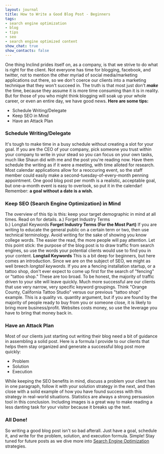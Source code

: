 ```yaml
---
layout: journal
title: How to Write a Good Blog Post - Beginners
tags: 
- search engine optimization
- blog
- tips
- seo
- search engine optimized content
show_chat: true
show_contacts: false
---
```


One thing Inclind prides itself on, as a company, is that we strive to do what is right for the client. Not everyone has time for blogging, facebook, and twitter, not to mention the other myriad of social media/marketing applications out there, so we don&#39;t coerce our clients into a marketing technique that they won&#39;t succeed in. The truth is that most just don&#39;t <em><strong>make</strong></em> the time, because they assume it is more time consuming than it is in reality. But for those of you who might think blogging will soak up your whole career, or even an entire day, we have good news. <strong>Here are some tips:</strong> <ul> <li> Schedule Writing/Delegate</li> <li> Keep SEO in Mind</li> <li> Have an Attack Plan</li></ul><h3> Schedule Writing/Delegate</h3> It&#39;s tough to make time in a busy schedule without creating a slot for your goal. If you are the CEO of your company, pick someone you trust within your company to write in your stead so you can focus on your own tasks, much like Shaun did with me and the post you&#39;re reading now. Have them schedule the writing as if it were a meeting, with time alloted for research. Most calendar applications allow for a reoccuring event, so the staff member could easily make a second-tuesday-of-every-month penning appointment. One good blog post per month is a realistic, acceptable goal, but one-a-month event is easy to overlook, so put it in the calendar! Remember: <strong>a goal without a date is a wish</strong>. <h3> Keep SEO (Search Engine Optimization) in Mind</h3> The overview of this tip is this: keep your target demographic in mind at all times. Read on for details. a.) Forget Industry Terms<br /> b.) Longtail Keywords <strong>Forget Industry Terms (For the Most Part)</strong> If you are writing to educate the general public on a certain term or two, then use technical terminology. Avoid writing for the sake of showing you know college words. The easier the read, the more people will pay attention. Let this point stick: the purpose of the blog post is to draw traffic from search engines, so use the words your potential clients would use to find you in your content. <strong>Longtail Keywords</strong> This is a bit deep for beginners, but here comes an introduction. Since we are on the subject of SEO, we might as well breech <em>longtail keywords</em>. If you are a fencing installation startup, or a tattoo shop, don&#39;t ever expect to come up first for the search of &quot;fencing&quot; or &quot;tattoo shop.&quot; These are too broad. To be honest, the majority of traffic driven to your site will leave quickly. Much more successful are our clients that use very narrow, very specific keyword groupings. Think &quot;Orange County, California Tattoo Studio&quot; versus our previous &quot;tattoo shop&quot; example. This is a quality vs. quantity argument, but if you are found by the majority of people ready to buy from you or someone close, it is likely to bring more business/profit. Websites costs money, so use the leverage you have to bring that money back in. <h3> Have an Attack Plan</h3> Most of our clients just starting out writing their blog need a bit of guidance in assembling a solid post. Here is a formula I provide to our clients that helps them stay organized and generate a successful blog post more quickly: <ul> <li> Problem</li> <li> Solution</li> <li> Execution</li></ul> While keeping the SEO benefits in mind, discuss a problem your client has in one paragraph, follow it with your solution strategy in the next, and then close with a solid example of how you have found success with this strategy in real-world situations. Statistics are always a strong persuasion tool in this conclusion. Including images is a great way to make reading a less danting task for your visitor because it breaks up the text. <h3> All Done!</h3> So writing a good blog post isn&#39;t so bad afterall. Just have a goal, schedule it, and write for the problem, solution, and execution formula. Simple! Stay tuned for future posts as we dive more into <a href="/content/search-engine-optimization/index.htm" title="Blogging &amp; Search Engine Optimization From Your Delaware Web Designer">Search Engine Optimization</a> strategies.